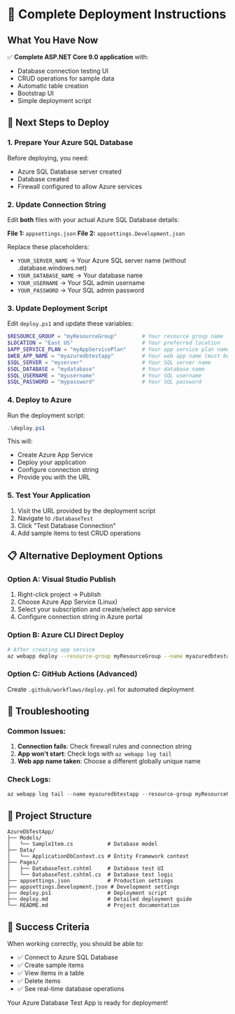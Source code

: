 # 🎯 Complete Deployment Instructions

## What You Have Now

✅ **Complete ASP.NET Core 9.0 application** with:
- Database connection testing UI
- CRUD operations for sample data
- Automatic table creation
- Bootstrap UI
- Simple deployment script

## 🚀 Next Steps to Deploy

### 1. Prepare Your Azure SQL Database
Before deploying, you need:
- Azure SQL Database server created
- Database created
- Firewall configured to allow Azure services

### 2. Update Connection String
Edit **both** files with your actual Azure SQL Database details:

**File 1:** `appsettings.json`
**File 2:** `appsettings.Development.json`

Replace these placeholders:
- `YOUR_SERVER_NAME` → Your Azure SQL server name (without .database.windows.net)
- `YOUR_DATABASE_NAME` → Your database name
- `YOUR_USERNAME` → Your SQL admin username
- `YOUR_PASSWORD` → Your SQL admin password

### 3. Update Deployment Script
Edit `deploy.ps1` and update these variables:
```powershell
$RESOURCE_GROUP = "myResourceGroup"        # Your resource group name
$LOCATION = "East US"                      # Your preferred location
$APP_SERVICE_PLAN = "myAppServicePlan"     # Your app service plan name
$WEB_APP_NAME = "myazuredbtestapp"         # Your web app name (must be globally unique)
$SQL_SERVER = "myserver"                   # Your SQL server name
$SQL_DATABASE = "mydatabase"               # Your database name
$SQL_USERNAME = "myusername"               # Your SQL username
$SQL_PASSWORD = "mypassword"               # Your SQL password
```

### 4. Deploy to Azure
Run the deployment script:
```powershell
.\deploy.ps1
```

This will:
- Create Azure App Service
- Deploy your application
- Configure connection string
- Provide you with the URL

### 5. Test Your Application
1. Visit the URL provided by the deployment script
2. Navigate to `/DatabaseTest`
3. Click "Test Database Connection"
4. Add sample items to test CRUD operations

## 📋 Alternative Deployment Options

### Option A: Visual Studio Publish
1. Right-click project → Publish
2. Choose Azure App Service (Linux)
3. Select your subscription and create/select app service
4. Configure connection string in Azure portal

### Option B: Azure CLI Direct Deploy
```bash
# After creating app service
az webapp deploy --resource-group myResourceGroup --name myazuredbtestapp --src-path . --type zip
```

### Option C: GitHub Actions (Advanced)
Create `.github/workflows/deploy.yml` for automated deployment

## 🔧 Troubleshooting

### Common Issues:
1. **Connection fails**: Check firewall rules and connection string
2. **App won't start**: Check logs with `az webapp log tail`
3. **Web app name taken**: Choose a different globally unique name

### Check Logs:
```powershell
az webapp log tail --name myazuredbtestapp --resource-group myResourceGroup
```

## 📁 Project Structure
```
AzureDbTestApp/
├── Models/
│   └── SampleItem.cs           # Database model
├── Data/
│   └── ApplicationDbContext.cs # Entity Framework context
├── Pages/
│   ├── DatabaseTest.cshtml     # Database test UI
│   └── DatabaseTest.cshtml.cs  # Database test logic
├── appsettings.json            # Production settings
├── appsettings.Development.json # Development settings
├── deploy.ps1                  # Deployment script
├── deploy.md                   # Detailed deployment guide
└── README.md                   # Project documentation
```

## 🎉 Success Criteria
When working correctly, you should be able to:
- ✅ Connect to Azure SQL Database
- ✅ Create sample items
- ✅ View items in a table
- ✅ Delete items
- ✅ See real-time database operations

Your Azure Database Test App is ready for deployment!

